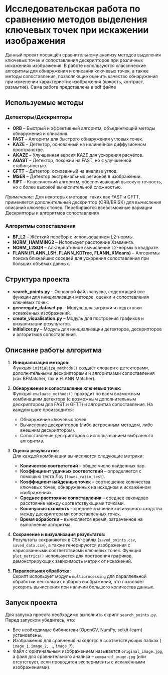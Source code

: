 # Исследовательская работа по сравнению методов выделения ключевых точек при искажении изображения

Данный проект посвящён сравнительному анализу методов выделения ключевых точек и сопоставления дескрипторов при различных искажениях изображения. В работе используются классические алгоритмы для обнаружения и описания ключевых точек, а также методы сопоставления, позволяющие оценить качество обнаружения при изменении характеристик изображения (яркость, контраст, размытие).
Сама работа представлена в pdf файле

## Используемые методы

### Детекторы/Дескрипторы

- **ORB** – Быстрый и эффективный алгоритм, объединяющий методы обнаружения и описания.
- **FAST** – Алгоритм для быстрого обнаружения угловых точек.
- **KAZE** – Детектор, основанный на нелинейном диффузионном пространстве.
- **AKAZE** – Улучшенная версия KAZE для ускорения расчётов.
- **AGAST** – Детектор, похожий на FAST, но с улучшенной стабильностью.
- **GFTT** – Детектор, основанный на анализе углов.
- **MSER** – Детектор экстремальных регионов в изображении.
- **SIFT** – Классический алгоритм, обеспечивающий высокую точность, но с более высокой вычислительной сложностью.

*Примечание:* Для некоторых методов, таких как FAST и GFTT, применяется дополнительный дескриптор (ORB/BRISK) для вычисления описаний ключевых точек. Перебираются всевозможные вариации Дескрипторы и алгоритмов сопоставления

### Алгоритмы сопоставления

- **BF_L2** – Жёсткий перебор с использованием L2-нормы.
- **NORM_HAMMING2** – Использует расстояние Хэмминга.
- **NORM_L2SQR** – Альтернативное вычисление L2-нормы в квадрате.
- **FLANN (FLANN_LSH, FLANN_KDTree, FLANN_KMeans)** – Алгоритмы поиска ближайших соседей для ускорения сопоставления при больших объёмах данных.

## Структура проекта

- **search_points.py** – Основной файл запуска, содержащий все функции для инициализации методов, оценки и сопоставления ключевых точек.
- **generegate_dataset.py** – Модуль для загрузки и подготовки искажённых изображений.
- **create_visualisation.py** – Модуль для построения графиков и визуализации результатов.
- **initializer.py** – Модуль для инициализации детекторов, дескрипторов и алгоритмов сопоставления.

## Описание работы алгоритма

1. **Инициализация методов:**  
   Функция `initialize_methods()` создаёт словари с детекторами, дополнительными дескрипторами и алгоритмами сопоставления (как BFMatcher, так и FLANN Matcher).

2. **Обнаружение и сопоставление ключевых точек:**  
   Функция `evaluate_methods()` проходит по всем возможным комбинациям детектора (с возможным дополнительным дескриптором для FAST и GFTT) и алгоритма сопоставления. На каждом шаге производится:
   - Обнаружение ключевых точек.
   - Вычисление дескрипторов (либо встроенным методом, либо внешним дескриптором).
   - Сопоставление дескрипторов с использованием выбранного алгоритма.

3. **Оценка результатов:**  
   Для каждой комбинации вычисляются следующие метрики:
   - **Количество соответствий** – общее число найденных пар.
   - **Коэффициент удачных соответствий** – определяется с помощью теста Лоу (`lowes_ratio_test`).
   - **Коэффициент найденных точек** – соотношение количества ключевых точек, обнаруженных на исходном и искажённом изображениях.
   - **Среднее расстояние сопоставления** – среднее евклидово расстояние между соответствующими точками.
   - **Косинусная схожесть** – среднее значение косинусного сходства между дескрипторами сопоставленных точек.
   - **Время обработки** – вычисляется время, затраченное на выполнение алгоритма.

4. **Сохранение и визуализация результатов:**  
   Результаты сохраняются в CSV-файлы (`saved_points.csv`, `saved_data.csv`), а также генерируются изображения с нарисованными соответствиями ключевых точек. Функция `plot_metrics()` используется для построения графиков, демонстрирующих зависимость метрик от искажений.

5. **Параллельная обработка:**  
   Скрипт использует модуль `multiprocessing` для параллельной обработки нескольких наборов изображений, что позволяет ускорить вычисления при наличии большого количества данных.

## Запуск проекта

Для запуска проекта необходимо выполнить скрипт `search_points.py`. Перед запуском убедитесь, что:
- Все необходимые библиотеки (OpenCV, NumPy, scikit-learn) установлены.
- Изображения для сравнения находятся в соответствующих папках ( `image_1`, `image_2`, …, `image_7`).
- Файл с оригинальным изображением называется `original_image.jpg`, а файл для сравнительного анализа – `compared_image.jpg` (или отсутствует, если проводятся эксперименты с искажёнными изображениями).

